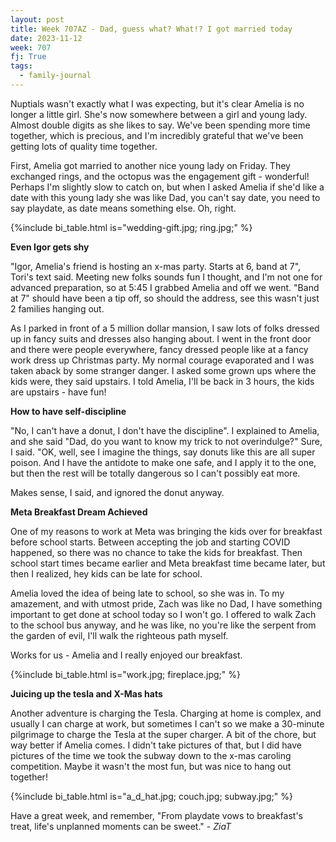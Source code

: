 ```yaml
---
layout: post
title: Week 707AZ - Dad, guess what? What!? I got married today
date: 2023-11-12
week: 707
fj: True
tags:
  - family-journal
---
```


Nuptials wasn't exactly what I was expecting, but it's clear Amelia is no longer a little girl. She's now somewhere between a girl and young lady. Almost double digits as she likes to say. We've been spending more time together, which is precious, and I'm incredibly grateful that we've been getting lots of quality time together.

First, Amelia got married to another nice young lady on Friday. They exchanged rings, and the octopus was the engagement gift - wonderful! Perhaps I'm slightly slow to catch on, but when I asked Amelia if she'd like a date with this young lady she was like Dad, you can't say date, you need to say playdate, as date means something else. Oh, right.

{%include bi_table.html is="wedding-gift.jpg; ring.jpg;" %}

**Even Igor gets shy**

"Igor, Amelia's friend is hosting an x-mas party. Starts at 6, band at 7", Tori's text said. Meeting new folks sounds fun I thought, and I'm not one for advanced preparation, so at 5:45 I grabbed Amelia and off we went. "Band at 7" should have been a tip off, so should the address, see this wasn't just 2 families hanging out.

As I parked in front of a 5 million dollar mansion, I saw lots of folks dressed up in fancy suits and dresses also hanging about. I went in the front door and there were people everywhere, fancy dressed people like at a fancy work dress up Christmas party. My normal courage evaporated and I was taken aback by some stranger danger. I asked some grown ups where the kids were, they said upstairs. I told Amelia, I'll be back in 3 hours, the kids are upstairs - have fun!

**How to have self-discipline**

"No, I can't have a donut, I don't have the discipline". I explained to Amelia, and she said "Dad, do you want to know my trick to not overindulge?" Sure, I said. "OK, well, see I imagine the things, say donuts like this are all super poison. And I have the antidote to make one safe, and I apply it to the one, but then the rest will be totally dangerous so I can't possibly eat more.

Makes sense, I said, and ignored the donut anyway.

**Meta Breakfast Dream Achieved**

One of my reasons to work at Meta was bringing the kids over for breakfast before school starts. Between accepting the job and starting COVID happened, so there was no chance to take the kids for breakfast. Then school start times became earlier and Meta breakfast time became later, but then I realized, hey kids can be late for school.

Amelia loved the idea of being late to school, so she was in. To my amazement, and with utmost pride, Zach was like no Dad, I have something important to get done at school today so I won't go. I offered to walk Zach to the school bus anyway, and he was like, no you're like the serpent from the garden of evil, I'll walk the righteous path myself.

Works for us - Amelia and I really enjoyed our breakfast.

{%include bi_table.html is="work.jpg; fireplace.jpg;" %}

**Juicing up the tesla and X-Mas hats**

Another adventure is charging the Tesla. Charging at home is complex, and usually I can charge at work, but sometimes I can't so we make a 30-minute pilgrimage to charge the Tesla at the super charger. A bit of the chore, but way better if Amelia comes. I didn't take pictures of that, but I did have pictures of the time we took the subway down to the x-mas caroling competition. Maybe it wasn't the most fun, but was nice to hang out together!

{%include bi_table.html is="a_d_hat.jpg; couch.jpg; subway.jpg;" %}

Have a great week, and remember, "From playdate vows to breakfast's treat, life's unplanned moments can be sweet." - _ZiaT_
